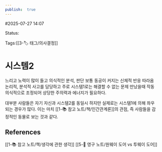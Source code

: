 ```yaml
---
publish:  true
---
```

#2025-07-27 14:07

Status: 

Tags:[[3-🏷️ 태그/의사결정]]
# 시스템2
느리고 노력이 많이 들고 의식적인 분석, 판단
보통 동공이 커지는 신체적 반응 따라옴
논리적, 분석적 사고를 담당하고 주로 시스템1로는 해결할 수 없는 문제 만났을때 작동
의식적으로 조정되어 상당한 주의력과 에너지가 필요하다.

대부분 사람들은 자기 자신과 시스템2를 동일시 하지만
실제로는 시스템1에 의해 좌우되는 경우가 많다.
이는 마치 [[1-📚 참고 노트/책/인간관계론]]의 관점, 즉 사람들을 감정적인 동물로 보는 것과 같다.
## References
[[1-📚 참고 노트/책/생각에 관한 생각]]
[[5-💎 영구 노트/원웨이 도어 vs 투웨이 도어]]
